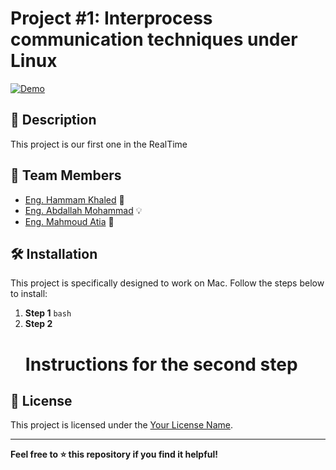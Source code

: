 # Project #1: Interprocess communication techniques under Linux

[![Demo](demo-link)](demo-link)

## 🚀 Description

This project is our first one in the RealTime 

## 👥 Team Members

- [Eng. Hammam Khaled](https://github.com/hammamProg) 🚀
- [Eng. Abdallah Mohammad](https://github.com/abdallahdaoud) 💡
- [Eng. Mahmoud Atia](https://github.com/mahmoud024) 🌟

## 🛠️ Installation

This project is specifically designed to work on Mac. Follow the steps below to install:

1. **Step 1**
   ```bash```
2. **Step 2**
    # Instructions for the second step


## 📝 License

This project is licensed under the [Your License Name](link-to-license-file).

---

**Feel free to ⭐️ this repository if you find it helpful!**
